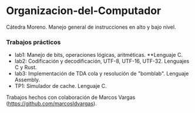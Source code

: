 # Organizacion-del-Computador

Cátedra Moreno. Manejo general de instrucciones en alto y bajo nivel.

### Trabajos prácticos
* lab1: Manejo de bits, operaciones lógicas, aritméticas. 
**Lenguaje C.
* lab2: Codificación y decodificación, UTF-8, UTF-16, UTF-32. Lenguajes C y Rust.
* lab3: Implementación de TDA cola y resolución de "bomblab". Lenguaje Assembly.
* TP1:  Simulador de cache. Lenguaje C.

Trabajos hechos con colaboración de Marcos Vargas (https://github.com/marcosldvargas).
